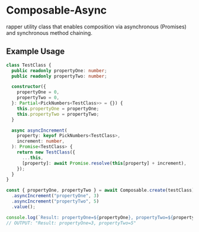 # Composable-Async

rapper utility class that enables composition via asynchronous (Promises) and
synchronous method chaining.

## Example Usage

```typescript
class TestClass {
  public readonly propertyOne: number;
  public readonly propertyTwo: number;

  constructor({
    propertyOne = 0,
    propertyTwo = 0,
  }: Partial<PickNumbers<TestClass>> = {}) {
    this.propertyOne = propertyOne;
    this.propertyTwo = propertyTwo;
  }

  async asyncIncrement(
    property: keyof PickNumbers<TestClass>,
    increment: number,
  ): Promise<TestClass> {
    return new TestClass({
      ...this,
      [property]: await Promise.resolve(this[property] + increment),
    });
  }
}

const { propertyOne, propertyTwo } = await Composable.create(testClass)
  .asyncIncrement("propertyOne", 3)
  .asyncIncrement("propertyTwo", 5)
  .value();

console.log(`Result: propertyOne=${propertyOne}, propertyTwo=${propertyTwo}`);
// OUTPUT: "Result: propertyOne=3, propertyTwo=5"
```
